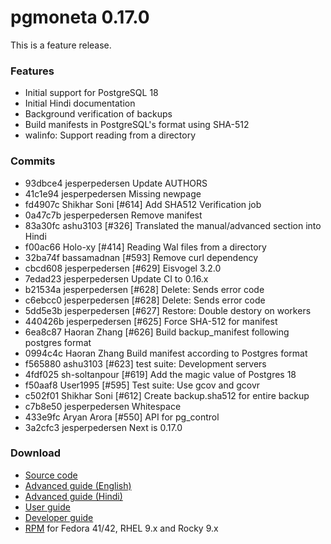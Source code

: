 # pgmoneta 0.17.0

This is a feature release.

### Features

* Initial support for PostgreSQL 18
* Initial Hindi documentation
* Background verification of backups
* Build manifests in PostgreSQL's format using SHA-512
* walinfo: Support reading from a directory

### Commits

* 93dbce4 jesperpedersen Update AUTHORS
* 41c1e94 jesperpedersen Missing newpage
* fd4907c Shikhar Soni [#614] Add SHA512 Verification job
* 0a47c7b jesperpedersen Remove manifest
* 83a30fc ashu3103 [#326] Translated the manual/advanced section into Hindi
* f00ac66 Holo-xy [#414] Reading Wal files from a directory
* 32ba74f bassamadnan [#593] Remove curl dependency
* cbcd608 jesperpedersen [#629] Eisvogel 3.2.0
* 7edad23 jesperpedersen Update CI to 0.16.x
* b21534a jesperpedersen [#628] Delete: Sends error code
* c6ebcc0 jesperpedersen [#628] Delete: Sends error code
* 5dd5e3b jesperpedersen [#627] Restore: Double destory on workers
* 440426b jesperpedersen [#625] Force SHA-512 for manifest
* 6ea8c87 Haoran Zhang [#626] Build backup_manifest following postgres format
* 0994c4c Haoran Zhang Build manifest according to Postgres format
* f565880 ashu3103 [#623] test suite: Development servers
* 4fdf025 sh-soltanpour [#619] Add the magic value of Postgres 18
* f50aaf8 User1995 [#595] Test suite: Use gcov and gcovr
* c502f01 Shikhar Soni [#612] Create backup.sha512 for entire backup
* c7b8e50 jesperpedersen Whitespace
* 433e9fc Aryan Arora [#550] API for pg_control
* 3a2cfc3 jesperpedersen Next is 0.17.0

### Download

* [Source code](https://github.com/pgmoneta/pgmoneta/releases/download/0.17.0/pgmoneta-0.17.0.tar.gz)
* [Advanced guide (English)](https://github.com/pgmoneta/pgmoneta/releases/download/0.17.0/pgmoneta-advanced-en.pdf)
* [Advanced guide (Hindi)](https://github.com/pgmoneta/pgmoneta/releases/download/0.17.0/pgmoneta-advanced-hi.pdf)
* [User guide](https://github.com/pgmoneta/pgmoneta/releases/download/0.17.0/pgmoneta-user-guide.pdf)
* [Developer guide](https://github.com/pgmoneta/pgmoneta/releases/download/0.17.0/pgmoneta-dev-guide.pdf)
* [RPM](https://yum.postgresql.org) for Fedora 41/42, RHEL 9.x and Rocky 9.x
